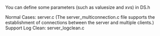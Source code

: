 You can define some parameters (such as valuesize and xvs) in DS.h

Normal Cases: server.c
(The server_multiconnection.c file supports the establishment of connections between the server and multiple clients.)
Support Log Clean: server_logclean.c